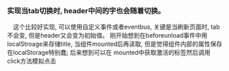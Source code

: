 ### 实现当tab切换时, header中间的字也会随着切换。     

　这个比较好实现, 可以使用自定义事件或者eventbus, 关键是当刷新页面时, tab不会变, 但是header又会变为初始值。
  刚开始想到在beforeunload事件中用localStroage来存储title, 当组件mounted后再读取, 但是觉得组件内部的属性保存在localStorage特别蠢; 后来想到可以在
mounted中获取激活的标签然后调用click方法模拟点击
